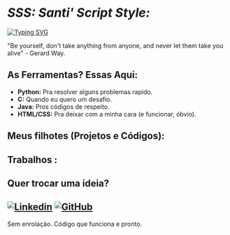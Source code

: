 # ***SSS: Santi' Script Style:*** 

[![Typing SVG](https://readme-typing-svg.demolab.com/?lines=O+código+parece+ótimo?+é+que+eu+não+dormi;Python%2C+C%2C+HTML%2C+CSS%3F+o+que+eu+quiser.;Meu+código+funciona,+não+pergunte+como.&font=Fira%20Code&fontsize=16&pause=1000&width=500&height=45&color=D9534F)](https://git.io/typing-svg)

"Be yourself, don't take anything from anyone, and never let them take you alive" - Gerard Way.

## As Ferramentas? Essas Aqui:

- **Python:** Pra resolver alguns problemas rapido.
- **C:** Quando eu quero um desafio.
- **Java:** Pros códigos de respeito.
- **HTML/CSS:** Pra deixar com a minha cara (e funcionar, óbvio).

## Meus filhotes (Projetos e Códigos):



## Trabalhos :



## Quer trocar uma ideia?

[![Linkedin](https://img.shields.io/badge/LinkedIn-0077B5?style=for-the-badge&logo=linkedin&logoColor=white)]([SEU_LINKEDIN])
[![GitHub](https://img.shields.io/badge/GitHub-100000?style=for-the-badge&logo=github&logoColor=white)]([SEU_GITHUB])
---

Sem enrolação. Código que funciona e pronto.
